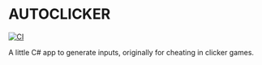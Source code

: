 AUTOCLICKER
===========

[![CI](https://github.com/DrCosinus/AutoClicker/actions/workflows/CI.yml/badge.svg)](https://github.com/DrCosinus/AutoClicker/actions/workflows/CI.yml)

A little C# app to generate inputs, originally for cheating in clicker games.